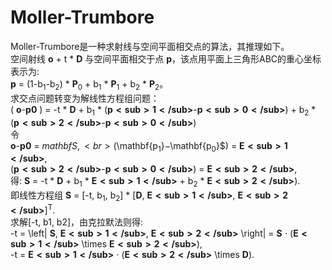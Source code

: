 # Moller-Trumbore
Moller-Trumbore是一种求射线与空间平面相交点的算法，其推理如下。<br>
空间射线 $\mathbf{o}$ + t * $\mathbf{D}$ 与空间平面相交于点 $\mathbf{p}$，该点用平面上三角形ABC的重心坐标表示为:
<br> $\mathbf{p}$ = (1-b<sub>1</sub>-b<sub>2</sub>) * $\mathbf{P}$<sub>0</sub> + b<sub>1</sub> * $\mathbf{P}$<sub>1</sub> + b<sub>2</sub> * $\mathbf{P}$<sub>2</sub>。<br>
求交点问题转变为解线性方程组问题：
<br> ( $\mathbf{o}$-$\mathbf{p0}$ ) = -t * $\mathbf{D}$ + b<sub>1</sub> * ($\mathbf{p<sub>1</sub>}$-$\mathbf{p<sub>0</sub>}$) + b<sub>2</sub> * ($\mathbf{p<sub>2</sub>}$-$\mathbf{p<sub>0</sub>}$) <br>
令 
<br>$\mathbf{o}$-$\mathbf{p0}$ = $mathbf{S}, 
<br>($\mathbf{p<sub>1</sub>}$-$\mathbf{p<sub>0</sub>}$) = $\mathbf{E<sub>1</sub>}$,
<br>($\mathbf{p<sub>2</sub>}$-$\mathbf{p<sub>0</sub>}$) = $\mathbf{E<sub>2</sub>}$,
<br>得:  $\mathbf{S}$ = -t * $\mathbf{D}$ + b<sub>1</sub> * $\mathbf{E<sub>1</sub>}$ + b<sub>2</sub> * $\mathbf{E<sub>2</sub>}$).
<br>即线性方程组 $\mathbf{S}$ = [-t, b<sub>1</sub>, b<sub>2</sub>] * [$\mathbf{D}$, $\mathbf{E<sub>1</sub>}$, $\mathbf{E<sub>2</sub>}$]<sup>T</sup>.
<br>求解[-t, b1, b2]，由克拉默法则得:
<br> -t = \left| $\mathbf{S}$, $\mathbf{E<sub>1</sub>}$, $\mathbf{E<sub>2</sub>}$ \right| = $\mathbf{S}$ $\cdot$ ($\mathbf{E<sub>1</sub>}$ \times $\mathbf{E<sub>2</sub>}$),
<br> -t = $\mathbf{E<sub>1</sub>}$ $\cdot$ ($\mathbf{E<sub>2</sub>}$ \times $\mathbf{D}$).
